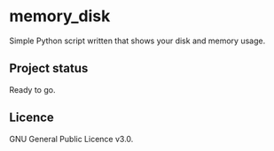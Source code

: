 # memory_disk

Simple Python script written that shows your disk and memory usage.

## Project status

Ready to go.

## Licence

GNU General Public Licence v3.0.
